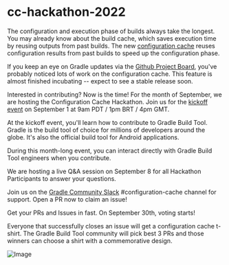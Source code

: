 # cc-hackathon-2022

The configuration and execution phase of builds always take the longest. You may already know about the build cache, which saves execution time by reusing outputs from past builds. The new [configuration cache](https://docs.gradle.org/current/userguide/configuration_cache.html) reuses configuration results from past builds to speed up the configuration phase.

If you keep an eye on Gradle updates via the [Github Project Board](https://github.com/orgs/gradle/projects/32), you've probably noticed lots of work on the configuration cache. This feature is almost finished incubating -- expect to see a stable release soon.

Interested in contributing? Now is the time! For the month of September, we are hosting the Configuration Cache Hackathon. Join us for the [kickoff event](https://www.youtube.com/watch?v=wHxoQeKddEg) on September 1 at 9am PDT / 1pm BRT / 4pm GMT.

At the kickoff event, you'll learn how to contribute to Gradle Build Tool. Gradle is the build tool of choice for millions of developers around the globe. It's also the official build tool for Android applications.

During this month-long event, you can interact directly with Gradle Build Tool engineers when you contribute.

We are hosting a live Q&A session on September 8 for all Hackathon Participants to answer your questions.

Join us on the [Gradle Community Slack](https://join.slack.com/t/gradle-community/shared_invite/zt-1bbiqbuxw-CgB0NeNaK_zuDMEa71A60Q) #configuration-cache channel for support. Open a PR now to claim an issue!

Get your PRs and Issues in fast. On September 30th, voting starts! 

Everyone that successfully closes an issue will get a configuration cache t-shirt. The Gradle Build Tool community will pick best 3 PRs and those winners can choose a shirt with a commemorative design.  

![Image](https://user-images.githubusercontent.com/51727488/185173218-18bf21f5-cc5f-4259-95d4-fc0a2ae65d00.png)
